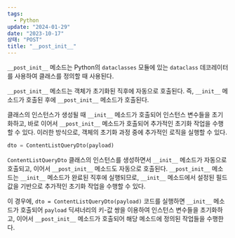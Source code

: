 ```yaml
---
tags:
  - Python
update: "2024-01-29"
date: "2023-10-17"
상태: "POST"
title: "__post_init__"
---
```

`__post_init__` 메소드는 Python의 `dataclasses` 모듈에 있는 `dataclass` 데코레이터를 사용하여 클래스를 정의할 때 사용된다. 

`__post_init__` 메소드는 객체가 초기화된 직후에 자동으로 호출된다. 즉, `__init__` 메소드가 호출된 후에 `__post_init__` 메소드가 호출된다.

클래스의 인스턴스가 생성될 때 `__init__` 메소드가 호출되어 인스턴스 변수들을 초기화하고, 바로 이어서 `__post_init__` 메소드가 호출되어 추가적인 초기화 작업을 수행할 수 있다. 이러한 방식으로, 객체의 초기화 과정 중에 추가적인 로직을 실행할 수 있다.

```python
dto = ContentListQueryDto(payload)
```

`ContentListQueryDto` 클래스의 인스턴스를 생성하면서 `__init__` 메소드가 자동으로 호출되고, 이어서 `__post_init__` 메소드도 자동으로 호출된다. `__post_init__` 메소드는 `__init__` 메소드가 완료된 직후에 실행되므로, `__init__` 메소드에서 설정된 필드 값을 기반으로 추가적인 초기화 작업을 수행할 수 있다.

이 경우에, `dto = ContentListQueryDto(payload)` 코드를 실행하면 `__init__` 메소드가 호출되어 `payload` 딕셔너리의 키-값 쌍을 이용하여 인스턴스 변수들을 초기화하고, 이어서 `__post_init__` 메소드가 호출되어 해당 메소드에 정의된 작업들을 수행한다. 



